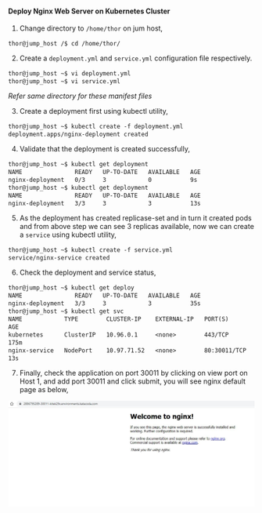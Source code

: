 #### Deploy Nginx Web Server on Kubernetes Cluster

1. Change directory to `/home/thor` on jum host,

```
thor@jump_host /$ cd /home/thor/
```

2. Create a `deployment.yml` and `service.yml` configuration file respectively.

```
thor@jump_host ~$ vi deployment.yml
thor@jump_host ~$ vi service.yml
```
*Refer same directory for these manifest files*

3. Create a deployment first using kubectl utility,

```
thor@jump_host ~$ kubectl create -f deployment.yml
deployment.apps/nginx-deployment created
```

4. Validate that the deployment is created successfully,

```
thor@jump_host ~$ kubectl get deployment
NAME               READY   UP-TO-DATE   AVAILABLE   AGE
nginx-deployment   0/3     3            0           9s
thor@jump_host ~$ kubectl get deployment
NAME               READY   UP-TO-DATE   AVAILABLE   AGE
nginx-deployment   3/3     3            3           13s
```

5. As the deployment has created replicase-set and in turn it created pods and from above step we can see 3 replicas available, now we can create a `service` using kubectl utility,

```
thor@jump_host ~$ kubectl create -f service.yml
service/nginx-service created
```

6. Check the deployment and service status,

```
thor@jump_host ~$ kubectl get deploy
NAME               READY   UP-TO-DATE   AVAILABLE   AGE
nginx-deployment   3/3     3            3           35s
thor@jump_host ~$ kubectl get svc
NAME            TYPE        CLUSTER-IP    EXTERNAL-IP   PORT(S)        AGE
kubernetes      ClusterIP   10.96.0.1     <none>        443/TCP        175m
nginx-service   NodePort    10.97.71.52   <none>        80:30011/TCP   13s
```

7. Finally, check the application on port 30011 by clicking on view port on Host 1, and add port 30011 and click submit, you will see nginx default page as below,

![Default Nginx Page](/images/WelcomeNginx.JPG)
